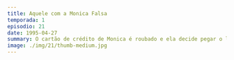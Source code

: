 ```yaml
---
title: Aquele com a Monica Falsa
temporada: 1
episodio: 21
date: 1995-04-27
summary: O cartão de crédito de Monica é roubado e ela decide pegar o ladrão.
image: ./img/21/thumb-medium.jpg
---
```

